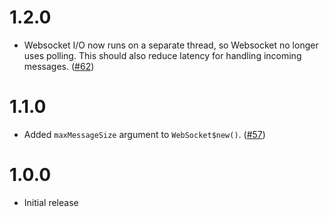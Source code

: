 1.2.0
==========

* Websocket I/O now runs on a separate thread, so Websocket no longer uses polling. This should also reduce latency for handling incoming messages. ([#62](https://github.com/rstudio/websocket/pull/62))

1.1.0
=====

* Added `maxMessageSize` argument to `WebSocket$new()`. ([#57](https://github.com/rstudio/websocket/pull/57))

1.0.0
=====

* Initial release
